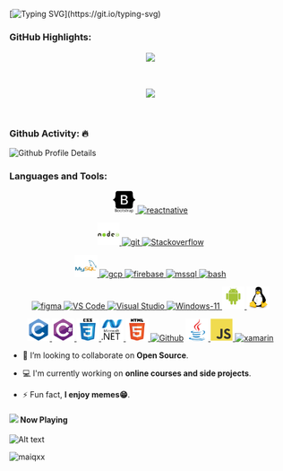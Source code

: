 [![Typing SVG](https://readme-typing-svg.herokuapp.com?color=%2349F707&lines=Hey+there,+thanks+for+stopping+by!;Welcome+to+my+GitHub+corner...;where+I+share+my+coding+escapades!;)](https://git.io/typing-svg)

### GitHub Highlights: 
<p align="center">
<a href="https://www.linkedin.com/in/jamaica-cavalida/">
  <img align="center" src="https://github-readme-stats.vercel.app/api/top-langs/?username=maiqxx&langs_count=8&layout=compact&theme=material-palenight&hide=html,Tcl" />
</a></p><br>

<p align="center">
<a href="https://www.linkedin.com/in/jamaica-cavalida/">
   <img align="center" src="https://github-readme-streak-stats.herokuapp.com/?user=maiqxx&theme=buefy-dark&date_format=M%20j%5B%2C%20Y%5D" />
</a></p><br>
<!-- <p><img align="center" src="https://github-readme-stats.vercel.app/api?username=maiqxx&show_icons=true&locale=en" alt="maiqxx" /></p>  -->

### Github Activity: 🔥 
![Github Profile Details](https://github-profile-summary-cards.vercel.app/api/cards/profile-details?username=maiqxx&theme=github_dark) 

<h3 align="left">Languages and Tools:</h3>
<p align="center"> 
  <a href="https://getbootstrap.com" target="_blank" rel="noreferrer"> <img src="https://raw.githubusercontent.com/devicons/devicon/master/icons/bootstrap/bootstrap-plain-wordmark.svg" alt="bootstrap" width="40" height="40"/> </a> 
  <a href="https://reactnative.dev/" target="_blank" rel="noreferrer"> <img src="https://reactnative.dev/img/header_logo.svg" alt="reactnative" width="40" height="40"/> </a>
</p>

<p align="center"> 
  <a href="https://nodejs.org" target="_blank" rel="noreferrer"> <img src="https://raw.githubusercontent.com/devicons/devicon/master/icons/nodejs/nodejs-original-wordmark.svg" alt="nodejs" width="40" height="40"/> </a>
  <a href="https://git-scm.com/" target="_blank" rel="noreferrer"> <img src="https://www.vectorlogo.zone/logos/git-scm/git-scm-icon.svg" alt="git" width="40" height="40"/> </a> 
  <a href="https://stackoverflow.com/" target="_blank" rel="noreferrer"><img src='https://img.icons8.com/?id=13955&size=2x&color=000000' alt='Stackoverflow' width="40" height="40"></a> 
</p>

<p align="center"> 
  <a href="https://www.mysql.com/" target="_blank" rel="noreferrer"> <img src="https://raw.githubusercontent.com/devicons/devicon/master/icons/mysql/mysql-original-wordmark.svg" alt="mysql" width="40" height="40"/> </a> 
  <a href="https://cloud.google.com" target="_blank" rel="noreferrer"> <img src="https://www.vectorlogo.zone/logos/google_cloud/google_cloud-icon.svg" alt="gcp" width="40" height="40"/> </a> 
  <a href="https://firebase.google.com/" target="_blank" rel="noreferrer"> <img src="https://www.vectorlogo.zone/logos/firebase/firebase-icon.svg" alt="firebase" width="40" height="40"/> </a> 
  <a href="https://www.microsoft.com/en-us/sql-server" target="_blank" rel="noreferrer"> <img src="https://www.svgrepo.com/show/303229/microsoft-sql-server-logo.svg" alt="mssql" width="40" height="40"/> </a> 
  <a href="https://www.gnu.org/software/bash/" target="_blank" rel="noreferrer"> <img src="https://www.vectorlogo.zone/logos/gnu_bash/gnu_bash-icon.svg" alt="bash" width="40" height="40"/> </a> 
</p>

<p align="center"> 
  <a href="https://www.figma.com/" target="_blank" rel="noreferrer"> <img src="https://www.vectorlogo.zone/logos/figma/figma-icon.svg" alt="figma" width="40" height="40"/> </a> 
  <a href="https://code.visualstudio.com/" target="_blank" rel="noreferrer"><img src='https://img.icons8.com/?id=9OGIyU8hrxW5&size=2x&color=000000' alt='VS Code' width="40" height="40"> </a> 
  <a href="https://visualstudio.microsoft.com/" target="_blank" rel="noreferrer"><img src='https://img.icons8.com/?id=y7WGoWNuIWac&size=2x&color=000000' alt='Visual Studio' width="40" height="40"> </a>
  <a href="https://www.microsoft.com/en-us/software-download/windows11/" target="_blank" rel="noreferrer"><img src='https://img.icons8.com/?id=M9BRw0RJZXKi&size=2x&color=000000' alt='Windows-11' width="40" height="40"> </a>
  <a href="https://developer.android.com" target="_blank" rel="noreferrer"> <img src="https://raw.githubusercontent.com/devicons/devicon/master/icons/android/android-original-wordmark.svg" alt="android" width="40" height="40"/> </a> 
  <a href="https://www.linux.org/" target="_blank" rel="noreferrer"> <img src="https://raw.githubusercontent.com/devicons/devicon/master/icons/linux/linux-original.svg" alt="linux" width="40" height="40"/> </a>
</p>

<p align="center"> 
  <a href="https://www.cprogramming.com/" target="_blank" rel="noreferrer"> <img src="https://raw.githubusercontent.com/devicons/devicon/master/icons/c/c-original.svg" alt="c" width="40" height="40"/> </a> 
  <a href="https://www.w3schools.com/cs/" target="_blank" rel="noreferrer"> <img src="https://raw.githubusercontent.com/devicons/devicon/master/icons/csharp/csharp-original.svg" alt="csharp" width="40" height="40"/> </a> 
  <a href="https://www.w3schools.com/css/" target="_blank" rel="noreferrer"> <img src="https://raw.githubusercontent.com/devicons/devicon/master/icons/css3/css3-original-wordmark.svg" alt="css3" width="40" height="40"/> </a> 
  <a href="https://dotnet.microsoft.com/" target="_blank" rel="noreferrer"> <img src="https://raw.githubusercontent.com/devicons/devicon/master/icons/dot-net/dot-net-original-wordmark.svg" alt="dotnet" width="40" height="40"/> </a> 
  <a href="https://www.w3.org/html/" target="_blank" rel="noreferrer"> <img src="https://raw.githubusercontent.com/devicons/devicon/master/icons/html5/html5-original-wordmark.svg" alt="html5" width="40" height="40"/> 
  <a href="https://github.com/" target="_blank" rel="noreferrer"><img src='https://img.icons8.com/?id=akG4VRhAoSii&size=2x&color=000000' alt='Github' width="40" height="40"></a> </a> <a href="https://www.java.com" target="_blank" rel="noreferrer"> <img src="https://raw.githubusercontent.com/devicons/devicon/master/icons/java/java-original.svg" alt="java" width="40" height="40"/> </a> 
  <a href="https://developer.mozilla.org/en-US/docs/Web/JavaScript" target="_blank" rel="noreferrer"> <img src="https://raw.githubusercontent.com/devicons/devicon/master/icons/javascript/javascript-original.svg" alt="javascript" width="40" height="40"/> </a>
  <a href="https://dotnet.microsoft.com/apps/xamarin" target="_blank" rel="noreferrer"> <img src="https://raw.githubusercontent.com/detain/svg-logos/780f25886640cef088af994181646db2f6b1a3f8/svg/xamarin.svg" alt="xamarin" width="40" height="40"/> </a> 
</p>
    


<!-- <h3 align="center">I'm an IT student who is passionate in learning new technologies.</h3> -->

- 👯 I’m looking to collaborate on **Open Source**.

- 💻 I'm currently working on **online courses and side projects**.

- ⚡ Fun fact, **I enjoy memes😁**.

<!-- <h3 align="left">Connect with me:</h3>
<p align="left">
<a href="#" target="blank"><img align="center" src="https://raw.githubusercontent.com/rahuldkjain/github-profile-readme-generator/master/src/images/icons/Social/devto.svg" alt="maiqxx" height="30" width="40" /></a>
<a href="#" target="blank"><img align="center" src="https://raw.githubusercontent.com/rahuldkjain/github-profile-readme-generator/master/src/images/icons/Social/linked-in-alt.svg" alt="" height="30" width="40" /></a>
<a href="#" target="blank"><img align="center" src="https://raw.githubusercontent.com/rahuldkjain/github-profile-readme-generator/master/src/images/icons/Social/stack-overflow.svg" alt="maiqxx" height="30" width="40" /></a>
</p> -->

<!-- Spotify -->
#### <img src="https://media.giphy.com/media/vybWlRniCXzZC/giphy.gif" width="30">&nbsp;Now Playing 

![Alt text](https://spotify-recently-played-readme.vercel.app/api?user=tkztrwl1k04bg73m3hemkehcb)



<p align="left"> <img src="https://komarev.com/ghpvc/?username=maiqxx&label=Profile%20views&color=blueviolet&style=for-the-badge" alt="maiqxx" /> </p>


